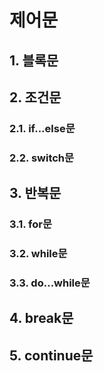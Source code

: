 # **제어문**
## **1.** 블록문
## **2.** 조건문
### 2.1. if...else문
### 2.2. switch문
## **3.** 반복문
### 3.1. for문
### 3.2. while문
### 3.3. do...while문
## **4.** break문
## **5.** continue문
